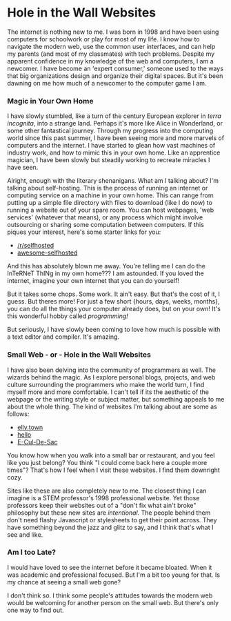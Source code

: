 
# Hole in the Wall Websites


The internet is nothing new to me. I was born in 1998 and have been using computers for schoolwork or play for most of my life. I know how to navigate the modern web, use the common user interfaces, and can help my parents (and most of my classmates) with tech problems. Despite my apparent confidence in my knowledge of the web and computers, I am a newcomer. I have become an 'expert consumer,' someone used to the ways that big organizations design and organize their digital spaces. But it's been dawning on me how much of a newcomer to the computer game I am.

### Magic in Your Own Home

I have slowly stumbled, like a turn of the century European explorer in *terra incognita*, into a strange land. Perhaps it's more like Alice in Wonderland, or some other fantastical journey. Through my progress into the computing world since this past summer, I have been seeing more and more marvels of computers and the internet. I have started to glean how vast machines of industry work, and how to mimic this in your own home. Like an apprentice magician, I have been slowly but steadily working to recreate miracles I have seen.

Alright, enough with the literary shenanigans. What am I talking about? I'm talking about self-hosting. This is the process of running an internet or computing service on a machine in your own home. This can range from putting up a simple file directory with files to download (like I do now) to running a website out of your spare room. You can host webpages, 'web services' (whatever that means), or any process which might involve outsourcing or sharing some computation between computers. If this piques your interest, here's some starter links for you:

* [/r/selfhosted](https://www.reddit.com/r/selfhosted)
* [awesome-selfhosted](https://github.com/awesome-selfhosted/awesome-selfhosted/blob/master/README.md#)

And this has absolutely blown me away. You're telling me I can do the InTeRNeT ThINg in my own home??? I am astounded. If you loved the internet, imagine your own internet that you can do yourself!

But it takes some chops. Some work. It ain't easy. But that's the cost of it, I guess. But theres more! For just a few short {hours, days, weeks, months}, you can do all the things your computer already does, but on your own! It's this wonderful hobby called *programming!*

But seriously, I have slowly been coming to love how much is possible with a text editor and compiler. It's amazing. 


### Small Web - or - Hole in the Wall Websites

I have also been delving into the community of programmers as well. The wizards behind the magic. As I explore personal blogs, projects, and web culture surrounding the programmers who make the world turn, I find myself more and more comfortable. I can't tell if its the aesthetic of the webpage or the writing style or subject matter, but something appeals to me about the whole thing. The kind of websites I'm talking about are some as follows:

* [elly.town](http://elly.town/)
* [hello](https://stillinbeta.com/hello)
* [E-Cul-De-Sac](http://www.over-yonder.net/~fullermd/)

You know how when you walk into a small bar or restaurant, and you feel like you just belong? You think "I could come back here a couple more times"? That's how I feel when I visit these websites. I find them downright cozy. 

Sites like these are also completely new to me. The closest thing I can imagine is a STEM professor's 1998 professional website. Yet those professors keep their websites out of a "don't fix what ain't broke" philosophy but these new sites are *intentional.* The people behind them don't need flashy Javascript or stylesheets to get their point across. They have something beyond the jazz and glitz to say, and I think that's what I see and like.


### Am I too Late?

I would have loved to see the internet before it became bloated. When it was academic and professional focused. But I'm a bit too young for that. Is my chance at seeing a small web gone?

I don't think so. I think some people's attitudes towards the modern web would be welcoming for another person on the small web. But there's only one way to find out.
